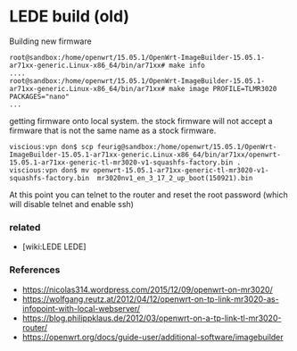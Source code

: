 <!-- LedeOpenWRTonMR3020, Version: 1, Modified: 2018/12/02, Author: trac -->
# LEDE build (old)

Building new firmware
	
	root@sandbox:/home/openwrt/15.05.1/OpenWrt-ImageBuilder-15.05.1-ar71xx-generic.Linux-x86_64/bin/ar71xx# make info
	....
	root@sandbox:/home/openwrt/15.05.1/OpenWrt-ImageBuilder-15.05.1-ar71xx-generic.Linux-x86_64/bin/ar71xx# make image PROFILE=TLMR3020 PACKAGES="nano"
	...
	
getting firmware onto local system.
the stock firmware will not accept a firmware that is not the same name as a stock firmware.
	
	viscious:vpn don$ scp feurig@sandbox:/home/openwrt/15.05.1/OpenWrt-ImageBuilder-15.05.1-ar71xx-generic.Linux-x86_64/bin/ar71xx/openwrt-15.05.1-ar71xx-generic-tl-mr3020-v1-squashfs-factory.bin .
	viscious:vpn don$ mv openwrt-15.05.1-ar71xx-generic-tl-mr3020-v1-squashfs-factory.bin  mr3020nv1_en_3_17_2_up_boot(150921).bin
	
At this point you can telnet to the router and reset the root password (which will disable telnet and enable ssh)
### related
* [wiki:LEDE LEDE]
### References
* https://nicolas314.wordpress.com/2015/12/09/openwrt-on-mr3020/
* https://wolfgang.reutz.at/2012/04/12/openwrt-on-tp-link-mr3020-as-infopoint-with-local-webserver/
* https://blog.philippklaus.de/2012/03/openwrt-on-a-tp-link-tl-mr3020-router/
* https://openwrt.org/docs/guide-user/additional-software/imagebuilder
